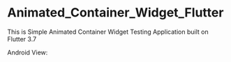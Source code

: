 # Animated_Container_Widget_Flutter

This is Simple Animated Container Widget Testing Application built on Flutter 3.7

Android View:

